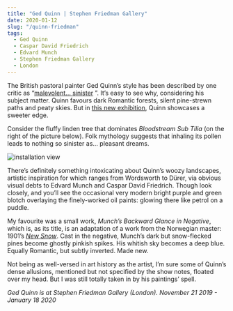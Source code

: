 ```yaml
---
title: "Ged Quinn | Stephen Friedman Gallery"
date: 2020-01-12
slug: "/quinn-friedman"
tags:
  - Ged Quinn
  - Caspar David Friedrich
  - Edvard Munch
  - Stephen Friedman Gallery
  - London
---
```


The British pastoral painter Ged Quinn’s style has been described by one critic as “[malevolent... sinister](https://frieze.com/article/ged-quinn) ”. It’s easy to see why, considering his subject matter. Quinn favours dark Romantic forests, silent pine-strewn paths and peaty skies. But in [this new exhibition](https://www.stephenfriedman.com/exhibitions/current/ged-quinn/), Quinn showcases a sweeter edge.

Consider the fluffy linden tree that dominates *Bloodstream Sub Tilia* (on the right of the picture below). Folk mythology suggests that inhaling its pollen leads to nothing so sinister as… pleasant dreams.

![installation view](/quinn-friedman-1.jpg)

There’s definitely something intoxicating about Quinn’s woozy landscapes, artistic inspiration for which ranges from Wordsworth to Dürer, via obvious visual debts to Edvard Munch and Caspar David Friedrich. Though look closely, and you’ll see the occasional very modern bright purple and green blotch overlaying the finely-worked oil paints: glowing there like petrol on a puddle.

My favourite was a small work, *Munch’s Backward Glance in Negative*, which is, as its title, is an adaptation of a work from the Norwegian master: 1901’s [*New Snow*](https://www.pubhist.com/w31127). Cast in the negative, Munch’s dark but snow-flecked pines become ghostly pinkish spikes. His whitish sky becomes a deep blue. Equally Romantic, but subtly inverted. Made new.

Not being as well-versed in art history as the artist, I’m sure some of Quinn’s dense allusions, mentioned but not specified by the show notes, floated over my head. But I was still totally taken in by his paintings’ spell.

*Ged Quinn is at Stephen Friedman Gallery (London). November 21 2019 - January 18 2020*
